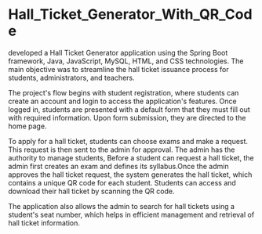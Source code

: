 # Hall_Ticket_Generator_With_QR_Code
developed a Hall Ticket Generator application using the Spring Boot framework, Java, JavaScript, MySQL, HTML, and CSS technologies. 
The main objective was to streamline the hall ticket issuance process for students, administrators, and teachers.

The project's flow begins with student registration, where students can create an account and login to access the application's features. Once logged in, students are presented with a default form that they must fill out with required information. Upon form submission, they are directed to the home page.

To apply for a hall ticket, students can choose exams and make a request. This request is then sent to the admin for approval. 
The admin has the authority to manage students,  Before a student can request a hall ticket, the admin first creates an exam and defines its syllabus.Once the admin approves the hall ticket request, the system generates the hall ticket, which contains a unique QR code for each student. Students can access and download their hall ticket by scanning the QR code.

The application also allows the admin to search for hall tickets using a student's seat number, which helps in efficient management and retrieval of hall ticket information.
